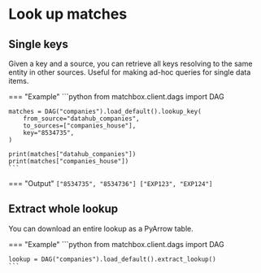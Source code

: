 # Look up matches

## Single keys

Given a key and a source, you can retrieve all keys resolving to the same entity in other sources. Useful for making ad-hoc queries for single data items.

=== "Example"
    ```python
    from matchbox.client.dags import DAG

    matches = DAG("companies").load_default().lookup_key(
        from_source="datahub_companies",
        to_sources=["companies_house"],
        key="8534735",
    )

    print(matches["datahub_companies"])
    print(matches["companies_house"])
    ```

=== "Output"
    ```
    ["8534735", "8534736"]
    ["EXP123", "EXP124"]
    ```

## Extract whole lookup

You can download an entire lookup as a PyArrow table.

=== "Example"
    ```python
    from matchbox.client.dags import DAG

    lookup = DAG("companies").load_default().extract_lookup()
    ```